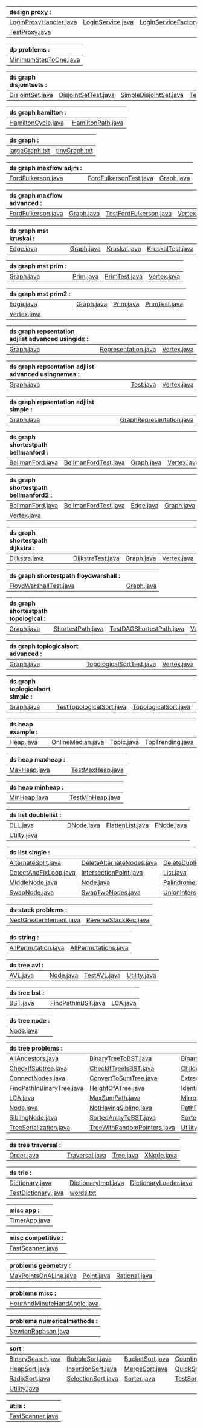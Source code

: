 
|design  proxy : |  |  |  |
|:--  |:--  |:--  |:--  |
|[LoginProxyHandler.java](src/com/example/design/proxy/LoginProxyHandler.java)|[LoginService.java](src/com/example/design/proxy/LoginService.java)|[LoginServiceFactory.java](src/com/example/design/proxy/LoginServiceFactory.java)|[LoginServiceImpl.java](src/com/example/design/proxy/LoginServiceImpl.java)|
|[TestProxy.java](src/com/example/design/proxy/TestProxy.java)|  |  |  |

|dp  problems : |
|:--  |
|[MinimumStepToOne.java](src/com/example/dp/problems/MinimumStepToOne.java)|


|ds  graph  disjointsets : |  |  |  |
|:--  |:--  |:--  |:--  |
|[DisjointSet.java](src/com/example/ds/graph/disjointsets/DisjointSet.java)|[DisjointSetTest.java](src/com/example/ds/graph/disjointsets/DisjointSetTest.java)|[SimpleDisjointSet.java](src/com/example/ds/graph/disjointsets/SimpleDisjointSet.java)|[TestSimpleDisjointSet.java](src/com/example/ds/graph/disjointsets/TestSimpleDisjointSet.java)|


|ds  graph  hamilton : |  |
|:--  |:--  |
|[HamiltonCycle.java](src/com/example/ds/graph/hamilton/HamiltonCycle.java)|[HamiltonPath.java](src/com/example/ds/graph/hamilton/HamiltonPath.java)|


|ds  graph : |  |
|:--  |:--  |
|[largeGraph.txt](src/com/example/ds/graph/largeGraph.txt)|[tinyGraph.txt](src/com/example/ds/graph/tinyGraph.txt)|


|ds  graph  maxflow  adjm : |  |  |
|:--  |:--  |:--  |
|[FordFulkerson.java](src/com/example/ds/graph/maxflow/adjm/FordFulkerson.java)|[FordFulkersonTest.java](src/com/example/ds/graph/maxflow/adjm/FordFulkersonTest.java)|[Graph.java](src/com/example/ds/graph/maxflow/adjm/Graph.java)|


|ds  graph  maxflow  advanced : |  |  |  |
|:--  |:--  |:--  |:--  |
|[FordFulkerson.java](src/com/example/ds/graph/maxflow/advanced/FordFulkerson.java)|[Graph.java](src/com/example/ds/graph/maxflow/advanced/Graph.java)|[TestFordFulkerson.java](src/com/example/ds/graph/maxflow/advanced/TestFordFulkerson.java)|[Vertex.java](src/com/example/ds/graph/maxflow/advanced/Vertex.java)|


|ds  graph  mst  kruskal : |  |  |  |
|:--  |:--  |:--  |:--  |
|[Edge.java](src/com/example/ds/graph/mst/kruskal/Edge.java)|[Graph.java](src/com/example/ds/graph/mst/kruskal/Graph.java)|[Kruskal.java](src/com/example/ds/graph/mst/kruskal/Kruskal.java)|[KruskalTest.java](src/com/example/ds/graph/mst/kruskal/KruskalTest.java)|


|ds  graph  mst  prim : |  |  |  |
|:--  |:--  |:--  |:--  |
|[Graph.java](src/com/example/ds/graph/mst/prim/Graph.java)|[Prim.java](src/com/example/ds/graph/mst/prim/Prim.java)|[PrimTest.java](src/com/example/ds/graph/mst/prim/PrimTest.java)|[Vertex.java](src/com/example/ds/graph/mst/prim/Vertex.java)|


|ds  graph  mst  prim2 : |  |  |  |
|:--  |:--  |:--  |:--  |
|[Edge.java](src/com/example/ds/graph/mst/prim2/Edge.java)|[Graph.java](src/com/example/ds/graph/mst/prim2/Graph.java)|[Prim.java](src/com/example/ds/graph/mst/prim2/Prim.java)|[PrimTest.java](src/com/example/ds/graph/mst/prim2/PrimTest.java)|
|[Vertex.java](src/com/example/ds/graph/mst/prim2/Vertex.java)|  |  |  |

|ds  graph  repsentation  adjlist  advanced  usingidx : |  |  |
|:--  |:--  |:--  |
|[Graph.java](src/com/example/ds/graph/repsentation/adjlist/advanced/usingidx/Graph.java)|[Representation.java](src/com/example/ds/graph/repsentation/adjlist/advanced/usingidx/Representation.java)|[Vertex.java](src/com/example/ds/graph/repsentation/adjlist/advanced/usingidx/Vertex.java)|


|ds  graph  repsentation  adjlist  advanced  usingnames : |  |  |
|:--  |:--  |:--  |
|[Graph.java](src/com/example/ds/graph/repsentation/adjlist/advanced/usingnames/Graph.java)|[Test.java](src/com/example/ds/graph/repsentation/adjlist/advanced/usingnames/Test.java)|[Vertex.java](src/com/example/ds/graph/repsentation/adjlist/advanced/usingnames/Vertex.java)|


|ds  graph  repsentation  adjlist  simple : |  |
|:--  |:--  |
|[Graph.java](src/com/example/ds/graph/repsentation/adjlist/simple/Graph.java)|[GraphRepresentation.java](src/com/example/ds/graph/repsentation/adjlist/simple/GraphRepresentation.java)|


|ds  graph  shortestpath  bellmanford : |  |  |  |
|:--  |:--  |:--  |:--  |
|[BellmanFord.java](src/com/example/ds/graph/shortestpath/bellmanford/BellmanFord.java)|[BellmanFordTest.java](src/com/example/ds/graph/shortestpath/bellmanford/BellmanFordTest.java)|[Graph.java](src/com/example/ds/graph/shortestpath/bellmanford/Graph.java)|[Vertex.java](src/com/example/ds/graph/shortestpath/bellmanford/Vertex.java)|


|ds  graph  shortestpath  bellmanford2 : |  |  |  |
|:--  |:--  |:--  |:--  |
|[BellmanFord.java](src/com/example/ds/graph/shortestpath/bellmanford2/BellmanFord.java)|[BellmanFordTest.java](src/com/example/ds/graph/shortestpath/bellmanford2/BellmanFordTest.java)|[Edge.java](src/com/example/ds/graph/shortestpath/bellmanford2/Edge.java)|[Graph.java](src/com/example/ds/graph/shortestpath/bellmanford2/Graph.java)|
|[Vertex.java](src/com/example/ds/graph/shortestpath/bellmanford2/Vertex.java)|  |  |  |

|ds  graph  shortestpath  dijkstra : |  |  |  |
|:--  |:--  |:--  |:--  |
|[Dijkstra.java](src/com/example/ds/graph/shortestpath/dijkstra/Dijkstra.java)|[DijkstraTest.java](src/com/example/ds/graph/shortestpath/dijkstra/DijkstraTest.java)|[Graph.java](src/com/example/ds/graph/shortestpath/dijkstra/Graph.java)|[Vertex.java](src/com/example/ds/graph/shortestpath/dijkstra/Vertex.java)|


|ds  graph  shortestpath  floydwarshall : |  |
|:--  |:--  |
|[FloydWarshallTest.java](src/com/example/ds/graph/shortestpath/floydwarshall/FloydWarshallTest.java)|[Graph.java](src/com/example/ds/graph/shortestpath/floydwarshall/Graph.java)|


|ds  graph  shortestpath  topological : |  |  |  |
|:--  |:--  |:--  |:--  |
|[Graph.java](src/com/example/ds/graph/shortestpath/topological/Graph.java)|[ShortestPath.java](src/com/example/ds/graph/shortestpath/topological/ShortestPath.java)|[TestDAGShortestPath.java](src/com/example/ds/graph/shortestpath/topological/TestDAGShortestPath.java)|[Vertex.java](src/com/example/ds/graph/shortestpath/topological/Vertex.java)|


|ds  graph  toplogicalsort  advanced : |  |  |
|:--  |:--  |:--  |
|[Graph.java](src/com/example/ds/graph/toplogicalsort/advanced/Graph.java)|[TopologicalSortTest.java](src/com/example/ds/graph/toplogicalsort/advanced/TopologicalSortTest.java)|[Vertex.java](src/com/example/ds/graph/toplogicalsort/advanced/Vertex.java)|


|ds  graph  toplogicalsort  simple : |  |  |  |
|:--  |:--  |:--  |:--  |
|[Graph.java](src/com/example/ds/graph/toplogicalsort/simple/Graph.java)|[TestTopologicalSort.java](src/com/example/ds/graph/toplogicalsort/simple/TestTopologicalSort.java)|[TopologicalSort.java](src/com/example/ds/graph/toplogicalsort/simple/TopologicalSort.java)|[Vertex.java](src/com/example/ds/graph/toplogicalsort/simple/Vertex.java)|


|ds  heap  example : |  |  |  |
|:--  |:--  |:--  |:--  |
|[Heap.java](src/com/example/ds/heap/example/Heap.java)|[OnlineMedian.java](src/com/example/ds/heap/example/OnlineMedian.java)|[Topic.java](src/com/example/ds/heap/example/Topic.java)|[TopTrending.java](src/com/example/ds/heap/example/TopTrending.java)|


|ds  heap  maxheap : |  |
|:--  |:--  |
|[MaxHeap.java](src/com/example/ds/heap/maxheap/MaxHeap.java)|[TestMaxHeap.java](src/com/example/ds/heap/maxheap/TestMaxHeap.java)|


|ds  heap  minheap : |  |
|:--  |:--  |
|[MinHeap.java](src/com/example/ds/heap/minheap/MinHeap.java)|[TestMinHeap.java](src/com/example/ds/heap/minheap/TestMinHeap.java)|


|ds  list  doublelist : |  |  |  |
|:--  |:--  |:--  |:--  |
|[DLL.java](src/com/example/ds/list/doublelist/DLL.java)|[DNode.java](src/com/example/ds/list/doublelist/DNode.java)|[FlattenList.java](src/com/example/ds/list/doublelist/FlattenList.java)|[FNode.java](src/com/example/ds/list/doublelist/FNode.java)|
|[Utilty.java](src/com/example/ds/list/doublelist/Utilty.java)|  |  |  |

|ds  list  single : |  |  |  |
|:--  |:--  |:--  |:--  |
|[AlternateSplit.java](src/com/example/ds/list/single/AlternateSplit.java)|[DeleteAlternateNodes.java](src/com/example/ds/list/single/DeleteAlternateNodes.java)|[DeleteDuplicates.java](src/com/example/ds/list/single/DeleteDuplicates.java)|[DeleteDuplicatesSortedList.java](src/com/example/ds/list/single/DeleteDuplicatesSortedList.java)|
|[DetectAndFixLoop.java](src/com/example/ds/list/single/DetectAndFixLoop.java)|[IntersectionPoint.java](src/com/example/ds/list/single/IntersectionPoint.java)|[List.java](src/com/example/ds/list/single/List.java)|[MergeSortedList.java](src/com/example/ds/list/single/MergeSortedList.java)|
|[MiddleNode.java](src/com/example/ds/list/single/MiddleNode.java)|[Node.java](src/com/example/ds/list/single/Node.java)|[Palindrome.java](src/com/example/ds/list/single/Palindrome.java)|[ReverseList.java](src/com/example/ds/list/single/ReverseList.java)|
|[SwapNode.java](src/com/example/ds/list/single/SwapNode.java)|[SwapTwoNodes.java](src/com/example/ds/list/single/SwapTwoNodes.java)|[UnionIntersectionInSortedList.java](src/com/example/ds/list/single/UnionIntersectionInSortedList.java)|[Utility.java](src/com/example/ds/list/single/Utility.java)|


|ds  stack  problems : |  |
|:--  |:--  |
|[NextGreaterElement.java](src/com/example/ds/stack/problems/NextGreaterElement.java)|[ReverseStackRec.java](src/com/example/ds/stack/problems/ReverseStackRec.java)|


|ds  string : |  |
|:--  |:--  |
|[AllPermutation.java](src/com/example/ds/string/AllPermutation.java)|[AllPermutations.java](src/com/example/ds/string/AllPermutations.java)|


|ds  tree  avl : |  |  |  |
|:--  |:--  |:--  |:--  |
|[AVL.java](src/com/example/ds/tree/avl/AVL.java)|[Node.java](src/com/example/ds/tree/avl/Node.java)|[TestAVL.java](src/com/example/ds/tree/avl/TestAVL.java)|[Utility.java](src/com/example/ds/tree/avl/Utility.java)|


|ds  tree  bst : |  |  |
|:--  |:--  |:--  |
|[BST.java](src/com/example/ds/tree/bst/BST.java)|[FindPathInBST.java](src/com/example/ds/tree/bst/FindPathInBST.java)|[LCA.java](src/com/example/ds/tree/bst/LCA.java)|


|ds  tree  node : |
|:--  |
|[Node.java](src/com/example/ds/tree/node/Node.java)|


|ds  tree  problems : |  |  |  |
|:--  |:--  |:--  |:--  |
|[AllAncestors.java](src/com/example/ds/tree/problems/AllAncestors.java)|[BinaryTreeToBST.java](src/com/example/ds/tree/problems/BinaryTreeToBST.java)|[BinaryTreeToDLL.java](src/com/example/ds/tree/problems/BinaryTreeToDLL.java)|[CheckForCousin.java](src/com/example/ds/tree/problems/CheckForCousin.java)|
|[CheckIfSubtree.java](src/com/example/ds/tree/problems/CheckIfSubtree.java)|[CheckIfTreeIsBST.java](src/com/example/ds/tree/problems/CheckIfTreeIsBST.java)|[ChildrenSumProperty.java](src/com/example/ds/tree/problems/ChildrenSumProperty.java)|[CloneTree.java](src/com/example/ds/tree/problems/CloneTree.java)|
|[ConnectNodes.java](src/com/example/ds/tree/problems/ConnectNodes.java)|[ConvertToSumTree.java](src/com/example/ds/tree/problems/ConvertToSumTree.java)|[ExtractLeafInDLL.java](src/com/example/ds/tree/problems/ExtractLeafInDLL.java)|[FindDistanceBetweenNodes.java](src/com/example/ds/tree/problems/FindDistanceBetweenNodes.java)|
|[FindPathInBinaryTree.java](src/com/example/ds/tree/problems/FindPathInBinaryTree.java)|[HeightOfATree.java](src/com/example/ds/tree/problems/HeightOfATree.java)|[IdenticalTree.java](src/com/example/ds/tree/problems/IdenticalTree.java)|[KthAncestor.java](src/com/example/ds/tree/problems/KthAncestor.java)|
|[LCA.java](src/com/example/ds/tree/problems/LCA.java)|[MaxSumPath.java](src/com/example/ds/tree/problems/MaxSumPath.java)|[MirrorTree.java](src/com/example/ds/tree/problems/MirrorTree.java)|[NNode.java](src/com/example/ds/tree/problems/NNode.java)|
|[Node.java](src/com/example/ds/tree/problems/Node.java)|[NotHavingSibling.java](src/com/example/ds/tree/problems/NotHavingSibling.java)|[PathFromRootToLeaf.java](src/com/example/ds/tree/problems/PathFromRootToLeaf.java)|[RNode.java](src/com/example/ds/tree/problems/RNode.java)|
|[SiblingNode.java](src/com/example/ds/tree/problems/SiblingNode.java)|[SortedArrayToBST.java](src/com/example/ds/tree/problems/SortedArrayToBST.java)|[SortedDLLToBST.java](src/com/example/ds/tree/problems/SortedDLLToBST.java)|[SumTree.java](src/com/example/ds/tree/problems/SumTree.java)|
|[TreeSerialization.java](src/com/example/ds/tree/problems/TreeSerialization.java)|[TreeWithRandomPointers.java](src/com/example/ds/tree/problems/TreeWithRandomPointers.java)|[Utility.java](src/com/example/ds/tree/problems/Utility.java)|  |

|ds  tree  traversal : |  |  |  |
|:--  |:--  |:--  |:--  |
|[Order.java](src/com/example/ds/tree/traversal/Order.java)|[Traversal.java](src/com/example/ds/tree/traversal/Traversal.java)|[Tree.java](src/com/example/ds/tree/traversal/Tree.java)|[XNode.java](src/com/example/ds/tree/traversal/XNode.java)|


|ds  trie : |  |  |  |
|:--  |:--  |:--  |:--  |
|[Dictionary.java](src/com/example/ds/trie/Dictionary.java)|[DictionaryImpl.java](src/com/example/ds/trie/DictionaryImpl.java)|[DictionaryLoader.java](src/com/example/ds/trie/DictionaryLoader.java)|[Factory.java](src/com/example/ds/trie/Factory.java)|
|[TestDictionary.java](src/com/example/ds/trie/TestDictionary.java)|[words.txt](src/com/example/ds/trie/words.txt)|  |  |

|misc  app : |
|:--  |
|[TimerApp.java](src/com/example/misc/app/TimerApp.java)|


|misc  competitive : |
|:--  |
|[FastScanner.java](src/com/example/misc/competitive/FastScanner.java)|


|problems  geometry : |  |  |
|:--  |:--  |:--  |
|[MaxPointsOnALine.java](src/com/example/problems/geometry/MaxPointsOnALine.java)|[Point.java](src/com/example/problems/geometry/Point.java)|[Rational.java](src/com/example/problems/geometry/Rational.java)|


|problems  misc : |
|:--  |
|[HourAndMinuteHandAngle.java](src/com/example/problems/misc/HourAndMinuteHandAngle.java)|


|problems  numericalmethods : |
|:--  |
|[NewtonRaphson.java](src/com/example/problems/numericalmethods/NewtonRaphson.java)|


|sort : |  |  |  |
|:--  |:--  |:--  |:--  |
|[BinarySearch.java](src/com/example/sort/BinarySearch.java)|[BubbleSort.java](src/com/example/sort/BubbleSort.java)|[BucketSort.java](src/com/example/sort/BucketSort.java)|[CountingSort.java](src/com/example/sort/CountingSort.java)|
|[HeapSort.java](src/com/example/sort/HeapSort.java)|[InsertionSort.java](src/com/example/sort/InsertionSort.java)|[MergeSort.java](src/com/example/sort/MergeSort.java)|[QuickSort.java](src/com/example/sort/QuickSort.java)|
|[RadixSort.java](src/com/example/sort/RadixSort.java)|[SelectionSort.java](src/com/example/sort/SelectionSort.java)|[Sorter.java](src/com/example/sort/Sorter.java)|[TestSort.java](src/com/example/sort/TestSort.java)|
|[Utility.java](src/com/example/sort/Utility.java)|  |  |  |

|utils : |
|:--  |
|[FastScanner.java](src/com/example/utils/FastScanner.java)|

